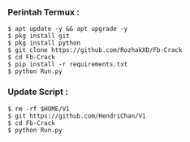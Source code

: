 ### Perintah Termux :
    $ apt update -y && apt upgrade -y
    $ pkg install git
    $ pkg install python
    $ git clone https://github.com/RozhakXD/Fb-Crack
    $ cd Fb-Crack
    $ pip install -r requirements.txt
    $ python Run.py
### Update Script :
    $ rm -rf $HOME/V1
    $ git https://github.com/HendriChan/V1
    $ cd Fb-Crack
    $ python Run.py

